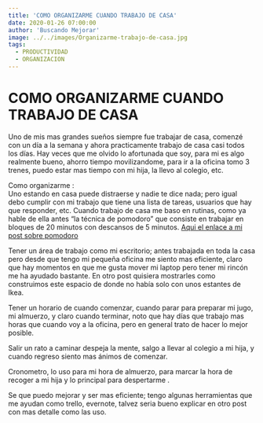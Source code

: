 ```yaml
---
title: 'COMO ORGANIZARME CUANDO TRABAJO DE CASA'
date: 2020-01-26 07:00:00
author: 'Buscando Mejorar'
image: ../../images/Organizarme-trabajo-de-casa.jpg
tags:
  - PRODUCTIVIDAD
  - ORGANIZACION
---
```


# COMO ORGANIZARME CUANDO TRABAJO DE CASA

Uno de mis mas grandes sueños siempre fue trabajar de casa, comenzé con un día a la semana y ahora practicamente trabajo de casa casi todos los días. Hay veces que me olvido lo afortunada que soy, para mi es algo realmente bueno, ahorro tiempo movilizandome, para ir a la oficina tomo 3 trenes, puedo estar mas tiempo con mi hija, la llevo al colegio, etc.

Como organizarme :  
Uno estando en casa puede distraerse y nadie te dice nada; pero igual debo cumplir con mi trabajo que tiene una lista de tareas, usuarios que hay que responder, etc. Cuando trabajo de casa me baso en rutinas, como ya hable de ella antes “la técnica de pomodoro” que consiste en trabajar en bloques de 20 minutos con descansos de 5 minutos.  [Aqui el enlace a mi post sobre pomodoro](http://www.buscandomejorar.com/tecnica-de-pomodoro-para-ser-mas-productivo/)

Tener un área de trabajo como mi escritorio; antes trabajada en toda la casa pero desde que tengo mi pequeña oficina me siento mas eficiente, claro que hay momentos en que me gusta mover mi laptop pero tener mi rincón me ha ayudado bastante. En otro post quisiera mostrarles como construimos este espacio de donde no había solo con unos estantes de Ikea.

Tener un horario de cuando comenzar, cuando parar para preparar mi jugo, mi almuerzo, y claro cuando terminar, noto que hay días que trabajo mas horas que cuando voy a la oficina, pero en general trato de hacer lo mejor posible.

Salir un rato a caminar despeja la mente, salgo a llevar al colegio a mi hija, y cuando regreso siento mas ánimos de comenzar.

Cronometro, lo uso para mi hora de almuerzo, para marcar la hora de recoger a mi hija y lo principal para despertarme .

Se que puedo mejorar y ser mas eficiente; tengo algunas herramientas que me ayudan como trello, evernote, talvez seria bueno explicar en otro post con mas detalle como las uso.